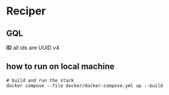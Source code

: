 # Reciper


## GQL

**ID** all ids are UUID v4

## how to run on local machine

```shell
# build and run the stack
docker compose --file docker/docker-compose.yml up --build

```
